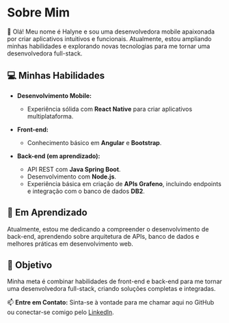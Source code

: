 # Sobre Mim

👋 Olá! Meu nome é Halyne e sou uma desenvolvedora mobile apaixonada por criar aplicativos intuitivos e funcionais. Atualmente, estou ampliando minhas habilidades e explorando novas tecnologias para me tornar uma desenvolvedora full-stack.

## 💻 Minhas Habilidades

- **Desenvolvimento Mobile:**
  - Experiência sólida com **React Native** para criar aplicativos multiplataforma.

- **Front-end:**
  - Conhecimento básico em **Angular** e **Bootstrap**.

- **Back-end (em aprendizado):**
  - API REST com **Java Spring Boot**.
  - Desenvolvimento com **Node.js**.
  - Experiência básica em criação de **APIs Grafeno**, incluindo endpoints e integração com o banco de dados **DB2**.

## 🚀 Em Aprendizado

Atualmente, estou me dedicando a compreender o desenvolvimento de back-end, aprendendo sobre arquitetura de APIs, banco de dados e melhores práticas em desenvolvimento web.

## 🌟 Objetivo

Minha meta é combinar habilidades de front-end e back-end para me tornar uma desenvolvedora full-stack, criando soluções completas e integradas.

📫 **Entre em Contato:**
Sinta-se à vontade para me chamar aqui no GitHub ou conectar-se comigo pelo [LinkedIn](https://www.linkedin.com/in/halynediogo).
